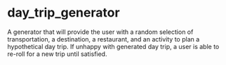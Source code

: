 # day_trip_generator
A generator that will provide the user with a random selection of transportation, a destination, a restaurant, and an activity to plan a hypothetical day trip. If unhappy with generated day trip, a user is able to re-roll for a new trip until satisfied.